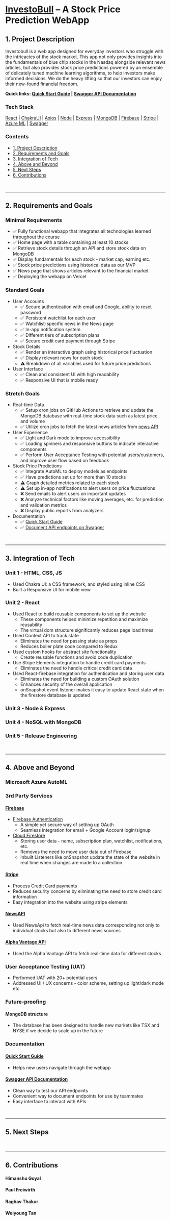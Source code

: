 # [InvestoBull][investobull] – A Stock Price Prediction WebApp

## 1. Project Description

Investobull is a web app designed for everyday investors who struggle with the intricacies of the stock market. This app not only provides insights into the fundamentals of blue chip stocks in the Nasdaq alongside relevant news articles, but also provides stock price predictions powered by an ensemble of delicately tuned machine learning algorithms, to help investors make informed decisions. We do the heavy lifting so that our investors can enjoy their new-found financial freedom.

**Quick links: [Quick Start Guide][guide] | [Swagger API Documentation][swagger]**

### Tech Stack

[React](https://reactjs.org/) | [ChakraUI](https://chakra-ui.com/) | [Axios](https://axios-http.com/) | [Node](https://nodejs.org/) | [Express](https://expressjs.com/) | [MongoDB](https://www.mongodb.com/) | [Firebase][firebase] | [Stripe][stripe] | [Azure ML](https://azure.microsoft.com/en-ca/services/machine-learning/) | [Swagger](https://swagger.io/)

### Contents

-   [1. Project Description](#1-project-description)
-   [2. Requirements and Goals](#2-requirements-and-goals)
-   [3. Integration of Tech](#3-integration-of-tech)
-   [4. Above and Beyond](#4-above-and-beyond)
-   [5. Next Steps](#5-next-steps)
-   [6. Contributions](#6-contributions)

<br/>

---

## 2. Requirements and Goals

### Minimal Requirements

-   ✅ Fully functional webapp that integrates all technologies learned throughout the course
-   ✅ Home page with a table containing at least 10 stocks
-   ✅ Retrieve stock details through an API and store stock data on MongoDB
-   ✅ Display fundamentals for each stock - market cap, earning etc.
-   ✅ Stock price predictions using historical data as our MVP
-   ✅ News page that shows articles relevant to the financial market
-   ✅ Deploying the webapp on Vercel

### Standard Goals

-   User Accounts
    -   ✅ Secure authentication with email and Google, ability to reset password
    -   ✅ Persistent watchlist for each user
    -   ✅ Watchlist-specific news in the News page
    -   ✅ In-app notification system
    -   ✅ Different tiers of subscription plans
    -   ✅ Secure credit card payment through Stripe
-   Stock Details
    -   ✅ Render an interactive graph using historical price fluctuation
    -   ✅ Display relevant news for each stock
    -   ⚠️ Breakdown of all variables used for future price predictions
-   User Interface
    -   ✅ Clean and consistent UI with high readability
    -   ✅ Responsive UI that is mobile ready

### Stretch Goals

-   Real-time Data
    -   ✅ Setup cron jobs on GitHub Actions to retrieve and update the MongoDB database with real-time stock data such as latest price and volume
    -   ✅ Utilize cron jobs to fetch the latest news articles from [news API][newsapi]
-   User Experience
    -   ✅ Light and Dark mode to improve accessibility
    -   ✅ Loading spinners and responsive buttons to indicate interactive components
    -   ✅ Perform User Acceptance Testing with potential users/customers, and improve user flow based on feedback
-   Stock Price Predictions
    -   ✅ Integrate AutoML to deploy models as endpoints
    -   ✅ Have predictions set up for more than 10 stocks
    -   ⚠️ Graph detailed metrics related to each stock
    -   ⚠️ Set up in-app notifications to alert users on price fluctuations
    -   ❌ Send emails to alert users on important updates
    -   ❌ Analyze technical factors like moving averages, etc. for prediction and validation metrics
    -   ❌ Display public reports from analyzers
-   Documentation
    -   ✅ [Quick Start Guide][guide]
    -   ✅ [Document API endpoints on Swagger][swagger]

<br/>

---

## 3. Integration of Tech

### Unit 1 - HTML, CSS, JS

-   Used Chakra UI: a CSS framework, and styled using inline CSS
-   Built a Responsive UI for mobile view

### Unit 2 - React

-   Used React to build reusable components to set up the website
    -   These components helped minimize repetition and maximize reusability
    -   The virtual dom structure significantly reduces page load times
-   Used Context API to track state
    -   Eliminates the need for passing state as props
    -   Reduces boiler plate code compared to Redux
-   Used custom hooks for abstract site functionality
    -   Create reusable functions and avoid code duplication
-   Use Stripe Elements integration to handle credit card payments
    -   Eliminates the need to handle critical credit card data
-   Used React-firebase integration for authentication and storing user data
    -   Eliminates the need for building a custom OAuth solution
    -   Enhances security of the overall application
    -   onSnapshot event listener makes it easy to update React state when the firestore database is updated

### Unit 3 - Node & Express

### Unit 4 - NoSQL with MongoDB

### Unit 5 - Release Engineering

<br/>

---

## 4. Above and Beyond

### Microsoft Azure AutoML

### 3rd Party Services

#### [Firebase][firebase]

-   [Firebase Authentication](https://firebase.google.com/products/auth)
    -   A simple yet secure way of setting up OAuth
    -   Seamless integration for email + Google Account login/signup
-   [Cloud Firestore](https://firebase.google.com/products/firestore)
    -   Storing user data – name, subscription plan, watchlist, notifications, etc.
    -   Removes the need to move user data out of Firebase
    -   Inbuilt Listeners like onSnapshot update the state of the website in real time when changes are made to a collection

#### [Stripe][stripe]

-   Process Credit Card payments
-   Reduces security concerns by eliminating the need to store credit card information
-   Easy integration into the website using stripe elements

#### [NewsAPI][newsapi]

-   Used NewsApi to fetch real-time news data corresponding not only to individual stocks but also to different news sources

#### [Alpha Vantage API][alpha-vantage]

-   Used the Alpha Vantage API to fetch real-time data for different stocks

### User Acceptance Testing (UAT)

-   Performed UAT with 20+ potential users
-   Addressed UI / UX concerns - color scheme, setting up light/dark mode etc.

### Future-proofing

#### MongoDB structure

-   The database has been designed to handle new markets like TSX and NYSE if we decide to scale up in the future

### Documentation

#### [Quick Start Guide][guide]

-   Helps new users navigate through the webapp

#### [Swagger API Documentation][swagger]

-   Clean way to test our API endpoints
-   Convenient way to document endpoints for use by teammates
-   Easy interface to interact with APIs

<br/>

---

## 5. Next Steps

<br/>

---

## 6. Contributions

#### Himanshu Goyal

#### Paul Freiwirth

#### Raghav Thakur

#### Weiyoung Tan

<br/>

[investobull]: https://investobull.vercel.app/
[guide]: https://docs.google.com/document/d/1lpJtf07Uv22bCiGY2IghgsdkWpxphbpEnlNmjR_iexU/edit?usp=sharing
[swagger]: https://app.swaggerhub.com/apis-docs/InvestobullInvestors/InvestobullInvestors/1.0.0
[firebase]: https://firebase.google.com/
[stripe]: https://stripe.com/
[newsapi]: https://newsapi.org/
[alpha-vantage]: https://www.alphavantage.co/
